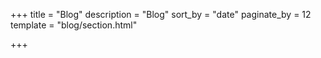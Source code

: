 +++
title = "Blog"
description = "Blog"
sort_by = "date"
paginate_by = 12
template = "blog/section.html"

+++
